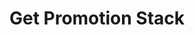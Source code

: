 ---
title: Get Promotion Stack
type: endpoint
category: 639ba2628407100061f5faac
slug: get-promotion-stack
parentDoc: 639ba2658407100061f5fab0
hidden: false
order: 10
---